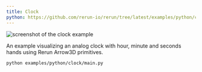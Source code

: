 ```yaml
---
title: Clock
python: https://github.com/rerun-io/rerun/tree/latest/examples/python/clock/main.py
---
```


<picture>
  <source media="(max-width: 480px)" srcset="https://static.rerun.io/30a2659cb4f9b6ac39c808c3312a3f89b71d040c_clock_480w.png">
  <source media="(max-width: 768px)" srcset="https://static.rerun.io/acfb95102e353d67d0525e3a3d40fbe7f0ed638f_clock_768w.png">
  <source media="(max-width: 1024px)" srcset="https://static.rerun.io/7b1b0435cd8de9318c301036853d5c0d190b155f_clock_1024w.png">
  <source media="(max-width: 1200px)" srcset="https://static.rerun.io/51938f84bdb0df1baa1d72e09f2a1daac6e66d1c_clock_1200w.png">
  <img src="https://static.rerun.io/4040806d866f246eda1a1434f3a1ab083764eb56_clock_full.png" alt="screenshot of the clock example">
</picture>


An example visualizing an analog clock with hour, minute and seconds hands using Rerun Arrow3D primitives.

```bash
python examples/python/clock/main.py
```
